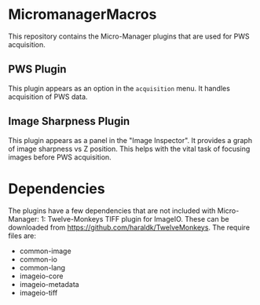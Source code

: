 # MicromanagerMacros
This repository contains the Micro-Manager plugins that are used for PWS acquisition.

## PWS Plugin
This plugin appears as an option in the `acquisition` menu. It handles acquisition of PWS data.

## Image Sharpness Plugin
This plugin appears as a panel in the "Image Inspector".  It provides a graph of image sharpness vs Z position.
This helps with the vital task of focusing images before PWS acquisition.

# Dependencies
The plugins have a few dependencies that are not included with Micro-Manager:
1: Twelve-Monkeys TIFF plugin for ImageIO. These can be downloaded from https://github.com/haraldk/TwelveMonkeys. The require files
are: 
  - common-image
  - common-io
  - common-lang
  - imageio-core
  - imageio-metadata
  - imageio-tiff

